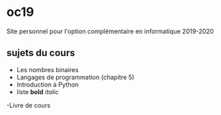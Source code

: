 # oc19
Site personnel pour l'option complémentaire en informatique 2019-2020

## sujets du cours

- Les nombres binaires
- Langages de programmation (chapitre 5)
- Introduction à Python
- liste **bold** *italic*

-Livre de cours

